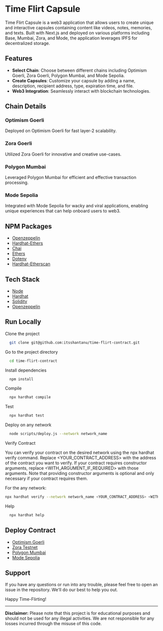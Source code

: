 # Time Flirt Capsule

Time Flirt Capsule is a web3 application that allows users to create unique and interactive capsules containing content like videos, notes, memories, and texts. Built with Next.js and deployed on various platforms including Base, Mumbai, Zora, and Mode, the application leverages IPFS for decentralized storage.

## Features

- **Select Chain**: Choose between different chains including Optimism Goerli, Zora Goerli, Polygon Mumbai, and Mode Sepolia.
- **Create Capsules**: Customize your capsule by adding a name, description, recipient address, type, expiration time, and file.
- **Web3 Integration**: Seamlessly interact with blockchain technologies.

## Chain Details

### Optimism Goerli
Deployed on Optimism Goerli for fast layer-2 scalability.

### Zora Goerli
Utilized Zora Goerli for innovative and creative use-cases.

### Polygon Mumbai
Leveraged Polygon Mumbai for efficient and effective transaction processing.

### Mode Sepolia
Integrated with Mode Sepolia for wacky and viral applications, enabling unique experiences that can help onboard users to web3.

## NPM Packages

- [Openzeppelin](https://www.npmjs.com/package/@openzeppelin/contracts)
- [Hardhat-Ethers](https://www.npmjs.com/package/hardhat-ethers)
- [Chai](https://www.npmjs.com/package/chai)
- [Ethers](https://www.npmjs.com/package/ethers)
- [Dotenv](https://www.npmjs.com/package/dotenv)
- [Hardhat-Etherscan](https://www.npmjs.com/package/hardhat-etherscan)

## Tech Stack

- [Node](https://nodejs.org/en/)
- [Hardhat](https://hardhat.org/)
- [Solidity](https://docs.soliditylang.org/)
- [Openzeppelin](https://openzeppelin.com/)

## Run Locally

Clone the project

```bash
  git clone git@github.com:itsshantanu/time-flirt-contract.git
```

Go to the project directory

```bash
  cd time-flirt-contract
```

Install dependencies

```bash
  npm install
```

Compile

```bash
  npx hardhat compile
```

Test

```bash
  npx hardhat test
```

Deploy on any network

```bash
  node scripts/deploy.js --network network_name
```

Verify Contract

You can verify your contract on the desired network using the npx hardhat verify command. Replace <YOUR_CONTRACT_ADDRESS> with the address of the contract you want to verify. If your contract requires constructor arguments, replace <WITH_ARGUMENT_IF_REQUIRED> with those arguments. Note that providing constructor arguments is optional and only necessary if your contract requires them.

For the any network:

```bash
npx hardhat verify --network network_name <YOUR_CONTRACT_ADDRESS> <WITH_ARGUMENT_IF_REQUIRED>
```

Help

```bash
  npx hardhat help
```

## Deploy Contract

- [Optimism Goerli](https://goerli-optimism.etherscan.io/address/0x32ef3be4bb15492ca859e5b1776e55671ed81a79)
- [Zora Testnet](https://testnet.explorer.zora.energy/address/0x662c66962B02Ebd79Fdc204e21065b268A15e920)
- [Polygon Mumbai](https://mumbai.polygonscan.com/address/0xc84eac7f76b17a78ef6bdb915b5d8bfb5c9f10d2)
- [Mode Sepolia](https://sepolia.explorer.mode.network/address/0x9c774Ba3c07D9526c0a658D1e6FE001D0E9fF1B7)

## Support

If you have any questions or run into any trouble, please feel free to open an issue in the repository. We'll do our best to help you out.

Happy Time-Flirting!

---

**Disclaimer:** Please note that this project is for educational purposes and should not be used for any illegal activities. We are not responsible for any losses incurred through the misuse of this code.